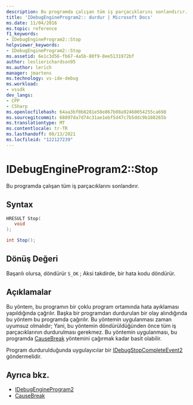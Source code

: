 ```yaml
---
description: Bu programda çalışan tüm iş parçacıklarını sonlandırır.
title: 'IDebugEngineProgram2:: durdur | Microsoft Docs'
ms.date: 11/04/2016
ms.topic: reference
f1_keywords:
- IDebugEngineProgram2::Stop
helpviewer_keywords:
- IDebugEngineProgram2::Stop
ms.assetid: 6e1c3d56-fb67-4a5b-80f9-8ee5131972bf
author: leslierichardson95
ms.author: lerich
manager: jmartens
ms.technology: vs-ide-debug
ms.workload:
- vssdk
dev_langs:
- CPP
- CSharp
ms.openlocfilehash: 64aa3bf0b8281e58e867b08a92460054255ca698
ms.sourcegitcommit: 68897da7d74c31ae1ebf5d47c7b5ddc9b108265b
ms.translationtype: MT
ms.contentlocale: tr-TR
ms.lasthandoff: 08/13/2021
ms.locfileid: "122127239"
---
```

# <a name="idebugengineprogram2stop"></a>IDebugEngineProgram2::Stop
Bu programda çalışan tüm iş parçacıklarını sonlandırır.

## <a name="syntax"></a>Syntax

```cpp
HRESULT Stop( 
   void 
);
```

```csharp
int Stop();
```

## <a name="return-value"></a>Dönüş Değeri
 Başarılı olursa, döndürür `S_OK` ; Aksi takdirde, bir hata kodu döndürür.

## <a name="remarks"></a>Açıklamalar
 Bu yöntem, bu programın bir çoklu program ortamında hata ayıklaması yapıldığında çağrılır. Başka bir programdan durdurulan bir olay alındığında bu yöntem bu programda çağırılır. Bu yöntemin uygulanması zaman uyumsuz olmalıdır; Yani, bu yöntemin döndürüldüğünden önce tüm iş parçacıklarının durdurulması gerekmez. Bu yöntemin uygulanması, bu programda [CauseBreak](../../../extensibility/debugger/reference/idebugprogram2-causebreak.md) yöntemini çağırmak kadar basit olabilir.

 Program durdurulduğunda uygulayıcılar bir [IDebugStopCompleteEvent2](../../../extensibility/debugger/reference/idebugstopcompleteevent2.md) göndermelidir.

## <a name="see-also"></a>Ayrıca bkz.
- [IDebugEngineProgram2](../../../extensibility/debugger/reference/idebugengineprogram2.md)
- [CauseBreak](../../../extensibility/debugger/reference/idebugprogram2-causebreak.md)

